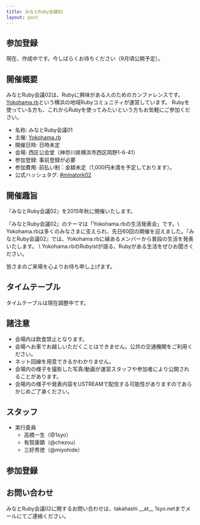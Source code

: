 ```yaml
---
title: みなとRuby会議02
layout: post
---
```


## 参加登録
現在、作成中です。今しばらくお待ちください（9月頃公開予定）。

## 開催概要
みなとRuby会議02は、Rubyに興味がある人のためのカンファレンスです。
[Yokohama.rb](https://yokohamarb.doorkeeper.jp/)という横浜の地域Rubyコミュニティが運営しています。
Rubyを使っている方も、これからRubyを使ってみたいという方もお気軽にご参加ください。

- 名称: みなとRuby会議01
- 主催: [Yokohama.rb](https://yokohamarb.doorkeeper.jp/)
- 開催日時: 日時未定
- 会場: 西区公会堂（神奈川県横浜市西区岡野1-6-41）
- 参加登録: 事前登録が必要
- 参加費用: 前払い制：金額未定（1,000円未満を予定しております）。
- 公式ハッシュタグ: [#minatork02](http://twitter.com/search?q=%23minatork02)

## 開催趣旨
『みなとRuby会議02』を2015年秋に開催いたします。

『みなとRuby会議02』のテーマは「Yokohama.rbの生活発表会」です。\\
Yokohama.rbは多くのみなさまに支えられ、先日60回の開催を迎えました。『みなとRuby会議02』では、Yokohama.rbに縁あるメンバーから普段の生活を発表いたします。 \\
Yokohama.rbのRubyistが語る、Rubyがある生活をぜひお聞きください。

皆さまのご来場を心よりお待ち申し上げます。

## タイムテーブル
タイムテーブルは現在調整中です。

## 諸注意

- 会場内は飲食禁止となります。
- 会場へお車でお越しいただくことはできません。公共の交通機関をご利用ください。
- ネット回線を用意できるかわかりません。
- 会場内の様子を撮影した写真/動画が運営スタッフや参加者により公開されることがあります。
- 会場内の様子や発表内容をUSTREAMで配信する可能性がありますのであらかじめご了承ください。

## スタッフ

- 実行委員
  - 高橋一生（@1syo）
  - 有賀康顕（@chezou）
  - 三好秀徳（@miyohide）

## 参加登録

## お問い合わせ
みなとRuby会議02に関するお問い合わせは、takahashi \_\_at\_\_ 1syo.netまでメールにてご連絡ください。


<script type='text/javascript'>
  //<![CDATA[
    var gaJsHost = (("https:" == document.location.protocol) ? "https://ssl." : "http://www.");
    document.write(unescape("%3Cscript src='" + gaJsHost + "google-analytics.com/ga.js' type='text/javascript'%3E%3C/script%3E"));
  //]]>
</script>
<script type='text/javascript'>
  //<![CDATA[
    var pageTracker = _gat._getTracker("UA-56065-3");
    pageTracker._trackPageview();
  //]]>
</script>
